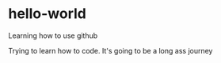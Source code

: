 # hello-world
Learning how to use github

Trying to learn how to code.  It's going to be a long ass journey
